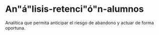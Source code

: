 # An"á"lisis-retenci"ó"n-alumnos
Analítica que permita anticipar el riesgo de abandono y actuar de forma oportuna.
